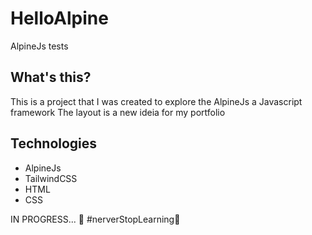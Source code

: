 # HelloAlpine
AlpineJs tests

## What's this?

This is a project that I was created to explore the AlpineJs a Javascript framework
The layout is a new ideia for my portfolio  

## Technologies

* AlpineJs
* TailwindCSS
* HTML
* CSS

IN PROGRESS... 🚧
#nerverStopLearning🚀
